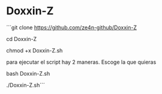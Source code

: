 # Doxxin-Z


´´´git clone https://github.com/ze4n-github/Doxxin-Z

cd Doxxin-Z

chmod +x Doxxin-Z.sh


para ejecutar el script hay 2 maneras. Escoge la que quieras 


bash Doxxin-Z.sh

./Doxxin-Z.sh´´´

